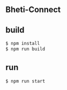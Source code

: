 ## Bheti-Connect

## build

```bash
$ npm install
$ npm run build
```

## run

```bash
$ npm run start
```
